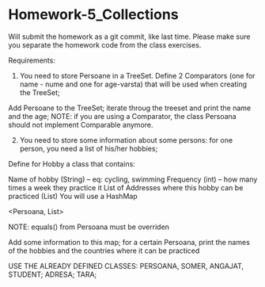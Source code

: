 # Homework-5_Collections

Will submit the homework as a git commit, like last time. Please make sure you separate the homework code from the class exercises.

Requirements:

1. You need to store Persoane in a TreeSet. Define 2 Comparators (one for name - nume and one for age-varsta) that will be used when 
creating the TreeSet;

Add Persoane to the TreeSet; iterate throug the treeset and print the name and the age;
NOTE: if you are using a Comparator, the class Persoana should not implement Comparable anymore. 

2. You need to store some information about some persons: for one person, you need a list of his/her hobbies;

Define for Hobby a class that contains:

Name of hobby (String) – eq: cycling, swimming
Frequency (int) – how many times a week they practice it
List of Addresses where this hobby can be practiced (List<Adresa>)
You will use a HashMap

<Persoana, List<Hobby>>

NOTE: equals() from Persoana must be overriden

Add some information to this map; for a certain Persoana, print the names of the hobbies and the countries where it can be practiced

USE THE ALREADY DEFINED CLASSES: PERSOANA, SOMER, ANGAJAT, STUDENT; ADRESA; TARA;
